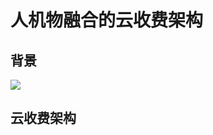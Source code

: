 # 人机物融合的云收费架构

## 背景


![](https://www.plantuml.com/plantuml/proxy?cache=no&src=https://raw.githubusercontent.com/caochun/tollgate/main/plantuml/mtc.puml)

## 云收费架构

